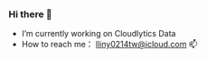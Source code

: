 ### Hi there 👋

- I’m currently working on Cloudlytics Data
- How to reach me： lliny0214tw@icloud.com 📫  



